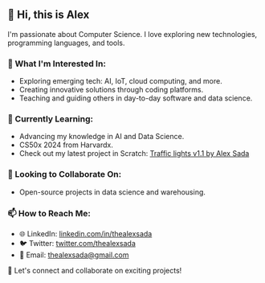 ## 👋 Hi, this is Alex

I'm passionate about Computer Science. I love exploring new technologies, programming languages, and tools. 

### 👀 What I'm Interested In:
- Exploring emerging tech: AI, IoT, cloud computing, and more.
- Creating innovative solutions through coding platforms.
- Teaching and guiding others in day-to-day software and data science.

### 🌱 Currently Learning:
- Advancing my knowledge in AI and Data Science.
- CS50x 2024 from Harvardx.
- Check out my latest project in Scratch: [Traffic lights v1.1 by Alex Sada](https://scratch.mit.edu/projects/996771856)

### 💞 Looking to Collaborate On:
- Open-source projects in data science and warehousing.

### 📫 How to Reach Me:
- 🌐 LinkedIn: [linkedin.com/in/thealexsada](https://linkedin.com/in/thealexsada)
- 🐦 Twitter: [twitter.com/thealexsada](https://twitter.com/thealexsada)
- 📧 Email: [thealexsada@gmail.com](mailto:thealexsada@gmail.com)

🚀 Let's connect and collaborate on exciting projects!
